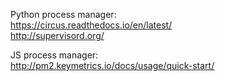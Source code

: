 Python process manager:  
https://circus.readthedocs.io/en/latest/  
http://supervisord.org/

JS process manager:  
http://pm2.keymetrics.io/docs/usage/quick-start/
